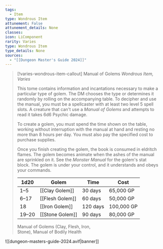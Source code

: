 ```yaml
---
tags:
  - Item
type: Wondrous Item
attunement: False
attunement_details: None
classes:
icon: LiComponent
rarity: Varies
type: Wondrous Item
type_details: None
sources: 
  - "[[Dungeon Master's Guide 2024]]"
---
```

>[!varies-wondrous-item-callout] Manual of Golems
>_Wondrous Item, Varies_
>
>This tome contains information and incantations necessary to make a particular type of golem. The DM chooses the type or determines it randomly by rolling on the accompanying table. To decipher and use the manual, you must be a spellcaster with at least two level 5 spell slots. A creature that can't use a _Manual of Golems_ and attempts to read it takes 6d6 Psychic damage.
>
>To create a golem, you must spend the time shown on the table, working without interruption with the manual at hand and resting no more than 8 hours per day. You must also pay the specified cost to purchase supplies.
>
>Once you finish creating the golem, the book is consumed in eldritch flames. The golem becomes animate when the ashes of the manual are sprinkled on it. See the _Monster Manual_ for the golem's stat block. The golem is under your control, and it understands and obeys your commands.
>
>|1d20|Golem|Time|Cost|
>|---|---|---|---|
>|1–5|[[Clay Golem]]|30 days|65,000 GP|
>|6–17|[[Flesh Golem]]|60 days|50,000 GP|
>|18|[[Iron Golem]]|120 days|100,000 GP|
>|19–20|[[Stone Golem]]|90 days|80,000 GP|
>
>
>Manual of Golems (Clay, Flesh, Iron,  
>Stone), Manual of Bodily Health
>


![[dungeon-masters-guide-2024.avif|banner]]